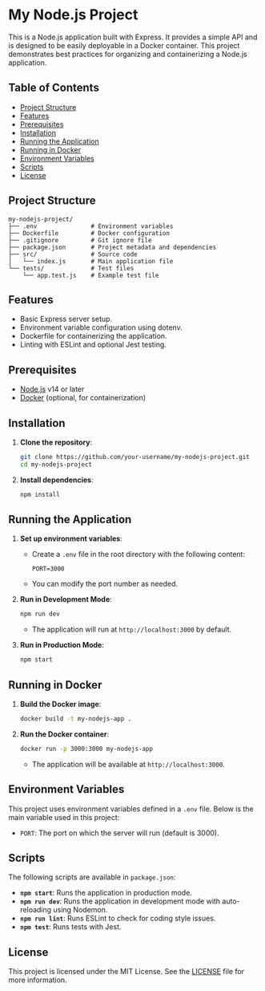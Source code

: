 
# My Node.js Project

This is a Node.js application built with Express. It provides a simple API and is designed to be easily deployable in a Docker container. This project demonstrates best practices for organizing and containerizing a Node.js application.

## Table of Contents
- [Project Structure](#project-structure)
- [Features](#features)
- [Prerequisites](#prerequisites)
- [Installation](#installation)
- [Running the Application](#running-the-application)
- [Running in Docker](#running-in-docker)
- [Environment Variables](#environment-variables)
- [Scripts](#scripts)
- [License](#license)

## Project Structure

```
my-nodejs-project/
├── .env               # Environment variables
├── Dockerfile         # Docker configuration
├── .gitignore         # Git ignore file
├── package.json       # Project metadata and dependencies
├── src/               # Source code
│   └── index.js       # Main application file
└── tests/             # Test files
    └── app.test.js    # Example test file
```

## Features

- Basic Express server setup.
- Environment variable configuration using dotenv.
- Dockerfile for containerizing the application.
- Linting with ESLint and optional Jest testing.

## Prerequisites

- [Node.js](https://nodejs.org/) v14 or later
- [Docker](https://www.docker.com/) (optional, for containerization)

## Installation

1. **Clone the repository**:
   ```bash
   git clone https://github.com/your-username/my-nodejs-project.git
   cd my-nodejs-project
   ```

2. **Install dependencies**:
   ```bash
   npm install
   ```

## Running the Application

1. **Set up environment variables**:
   - Create a `.env` file in the root directory with the following content:
     ```plaintext
     PORT=3000
     ```
   - You can modify the port number as needed.

2. **Run in Development Mode**:
   ```bash
   npm run dev
   ```
   - The application will run at `http://localhost:3000` by default.

3. **Run in Production Mode**:
   ```bash
   npm start
   ```

## Running in Docker

1. **Build the Docker image**:
   ```bash
   docker build -t my-nodejs-app .
   ```

2. **Run the Docker container**:
   ```bash
   docker run -p 3000:3000 my-nodejs-app
   ```
   - The application will be available at `http://localhost:3000`.

## Environment Variables

This project uses environment variables defined in a `.env` file. Below is the main variable used in this project:

- `PORT`: The port on which the server will run (default is 3000).

## Scripts

The following scripts are available in `package.json`:

- **`npm start`**: Runs the application in production mode.
- **`npm run dev`**: Runs the application in development mode with auto-reloading using Nodemon.
- **`npm run lint`**: Runs ESLint to check for coding style issues.
- **`npm test`**: Runs tests with Jest.

## License

This project is licensed under the MIT License. See the [LICENSE](LICENSE) file for more information.
